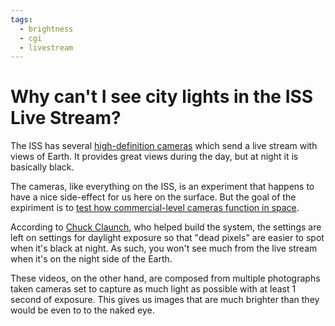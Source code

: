 ```yaml
---
tags:
  - brightness
  - cgi
  - livestream
---
```

# Why can't I see city lights in the ISS Live Stream?

The ISS has several [high-definition cameras](https://eol.jsc.nasa.gov/ESRS/HDEV/) which send a live stream with views of Earth. It provides great views during the day, but at night it is basically black.

The cameras, like everything on the ISS, is an experiment that happens to have a nice side-effect for us here on the surface. But the goal of the expiriment is to [test how commercial-level cameras function in space](https://eol.jsc.nasa.gov/ESRS/HDEV/).

According to [Chuck Claunch](https://space.stackexchange.com/a/9571), who helped build the system, the settings are left on settings for daylight exposure so that "dead pixels" are easier to spot when it's black at night. As such, you won't see much from the live stream when it's on the night side of the Earth.

These videos, on the other hand, are composed from multiple photographs taken cameras set to capture as much light as possible with at least 1 second of exposure. This gives us images that are much brighter than they would be even to to the naked eye.
